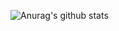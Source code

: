 ![Anurag's github stats](https://github-readme-stats.vercel.app/api?username=JoseSierraVzl&theme=blueberry&show_icons=true)
